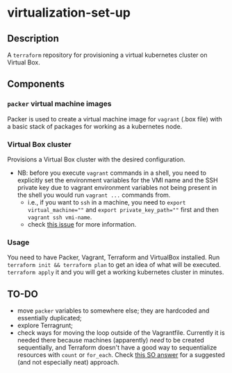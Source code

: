# virtualization-set-up

## Description

A `terraform` repository for provisioning a virtual kubernetes cluster on Virtual Box.

## Components

### `packer` virtual machine images

Packer is used to create a virtual machine image for `vagrant` (.box file) with a basic stack of packages for working as a kubernetes node.

### Virtual Box cluster

Provisions a Virtual Box cluster with the desired configuration.

- NB: before you execute `vagrant` commands in a shell, you need to explicitly set the environment variables for the VMI name and the SSH private key due to vagrant environment variables not being present in the shell you would run `vagrant ...` commands from.
  - i.e., if you want to `ssh` in a machine, you need to `export virtual_machine=""` and `export private_key_path=""` first and then `vagrant ssh vmi-name`.
  - check [this issue](https://github.com/bmatcuk/terraform-provider-vagrant/issues/21) for more information.

### Usage

You need to have Packer, Vagrant, Terraform and VirtualBox installed.
Run `terraform init && terraform plan` to get an idea of what will be executed. `terraform apply` it and you will get a working kubernetes cluster in minutes.

## TO-DO

- move `packer` variables to somewhere else; they are hardcoded and essentially duplicated;
- explore Terragrunt;
- check ways for moving the loop outside of the Vagrantfile. Currently it is needed there because machines (apparently) _need_ to be created sequentially, and Terraform doesn't have a good way to sequentialize resources with `count` or `for_each`. Check [this SO answer](https://stackoverflow.com/a/64749410/10785101) for a suggested (and not especially neat) approach.
